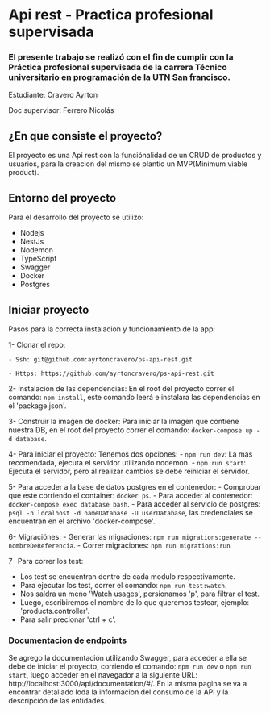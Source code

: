 # Api rest - Practica profesional supervisada
### El presente trabajo se realizó con el fin de cumplir con la Práctica profesional supervisada de la carrera Técnico universitario en programación de la UTN San francisco.

Estudiante: Cravero Ayrton

Doc supervisor: Ferrero Nicolás

## ¿En que consiste el proyecto?
El proyecto es una Api rest con la funciónalidad de un CRUD de productos y usuarios, para la creacion del mismo se plantio un MVP(Minimum viable product).

## Entorno del proyecto
Para el desarrollo del proyecto se utilizo:

- Nodejs
- NestJs
- Nodemon
- TypeScript
- Swagger
- Docker
- Postgres

## Iniciar proyecto
  Pasos para la correcta instalacion y funcionamiento de la app:

  1- Clonar el repo: 

    - Ssh: git@github.com:ayrtoncravero/ps-api-rest.git
    
    - Https: https://github.com/ayrtoncravero/ps-api-rest.git 

  2- Instalacion de las dependencias: En el root del proyecto correr el comando: `npm install`, este comando leerá e instalara las dependencias en el 'package.json'.

  3- Construir la imagen de docker: Para iniciar la imagen que contiene nuestra DB, en el root del proyecto correr el comando: `docker-compose up -d database`.

  4- Para iniciar el proyecto: Tenemos dos opciones:
    - `npm run dev`: La más recomendada, ejecuta el servidor utilizando nodemon.
    - `npm run start`: Ejecuta el servidor, pero al realizar cambios se debe reiniciar el servidor.

  5- Para acceder a la base de datos postgres en el contenedor:
    - Comprobar que este corriendo el container: `docker ps`.
    - Para acceder al contenedor: `docker-compose exec database bash`.
    - Para acceder al servicio de postgres: `psql -h localhost -d nameDatabase -U userDatabase`, las credenciales se encuentran en el archivo 'docker-compose'.

  6- Migraciónes:
    - Generar las migraciones: `npm run migrations:generate -- nombreDeReferencia`.
    - Correr migraciones: `npm run migrations:run`

  7- Para correr los test:
   - Los test se encuentran dentro de cada modulo respectivamente.
   - Para ejecutar los test, correr el comando: `npm run test:watch`.
   - Nos saldra un meno 'Watch usages', persionamos 'p', para filtrar el test.
   - Luego, escribiremos el nombre de lo que queremos testear, ejemplo: 'products.controller'.
   - Para salir precionar 'ctrl + c'.

### Documentacion de endpoints
  Se agrego la documentación utilizando Swagger, para acceder a ella se debe de iniciar el proyecto, corriendo el comando: `npm run dev` o `npm run start`, luego acceder en el navegador a la siguiente URL: http://localhost:3000/api/documentation/#/. En la misma pagina se va a encontrar detallado loda la informacion del consumo de la APi y la descripción de las entidades.